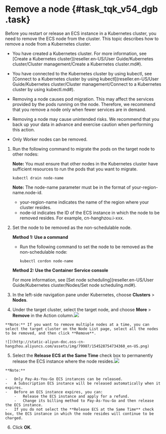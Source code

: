 # Remove a node {#task_tqk_v54_dgb .task}

Before you restart or release an ECS instance in a Kubernetes cluster, you need to remove the ECS node from the cluster. This topic describes how to remove a node from a Kubernetes cluster.

-   You have created a Kubernetes cluster. For more information, see [Create a Kubernetes cluster](reseller.en-US/User Guide/Kubernetes cluster/Cluster management/Create a Kubernetes cluster.md#).
-   You have connected to the Kubernetes cluster by using kubectl, see [Connect to a Kubernetes cluster by using kubectl](reseller.en-US/User Guide/Kubernetes cluster/Cluster management/Connect to a Kubernetes cluster by using kubectl.md#).

-   Removing a node causes pod migration. This may affect the services provided by the pods running on the node. Therefore, we recommend that you remove a node only when fewer services are in demand.
-   Removing a node may cause unintended risks. We recommend that you back up your data in advance and exercise caution when performing this action.
-   Only Worker nodes can be removed.

1.  Run the following command to migrate the pods on the target node to other nodes: 

    **Note:** You must ensure that other nodes in the Kubernetes cluster have sufficient resources to run the pods that you want to migrate.

    ```
    kubectl drain node-name
    ```

    **Note:** The node-name parameter must be in the format of your-region-name.node-id.

    -   your-region-name indicates the name of the region where your cluster resides.
    -   node-id indicates the ID of the ECS instance in which the node to be removed resides. For example, cn-hanghzou.i-xxx.
2.  Set the node to be removed as the non-schedulable node. 

    **Method 1: Use a command**

    -   Run the following command to set the node to be removed as the non-schedulable node:

        ```
        kubectl cordon node-name
        ```

    **Method 2: Use the Container Service console**

    For more information, see [Set node scheduling](reseller.en-US/User Guide/Kubernetes cluster/Nodes/Set node scheduling.md#).

3.  In the left-side navigation pane under Kubernetes, choose **Clusters** \> **Nodes**. 
4.   Under the target cluster, select the target node, and choose **More** \> **Remove** in the Action column.![](http://static-aliyun-doc.oss-cn-hangzhou.aliyuncs.com/assets/img/79987/154528754734358_en-US.png)

 

    **Note:** If you want to remove multiple nodes at a time, you can select the target cluster on the Node List page, select all the nodes to be removed, and then click **Remove**.

    ![](http://static-aliyun-doc.oss-cn-hangzhou.aliyuncs.com/assets/img/79987/154528754734360_en-US.png)

5.   Select the **Release ECS at the Same Time** check box to permanently release the ECS instance where the node resides.![](http://static-aliyun-doc.oss-cn-hangzhou.aliyuncs.com/assets/img/79987/154528754734359_en-US.png)

 

    **Note:** 

    -   Only Pay-As-You-Go ECS instances can be released.
    -   A Subscription ECS instance will be released automatically when it expires.
    -   Before an ECS instance expires, you can:
        -   Release the ECS instance and apply for a refund.
        -   Change its billing method to Pay-As-You-Go and then release the ECS instance.
    -   If you do not select the **Release ECS at the Same Time** check box, the ECS instance in which the node resides will continue to be charged.
6.  Click **OK**. 

